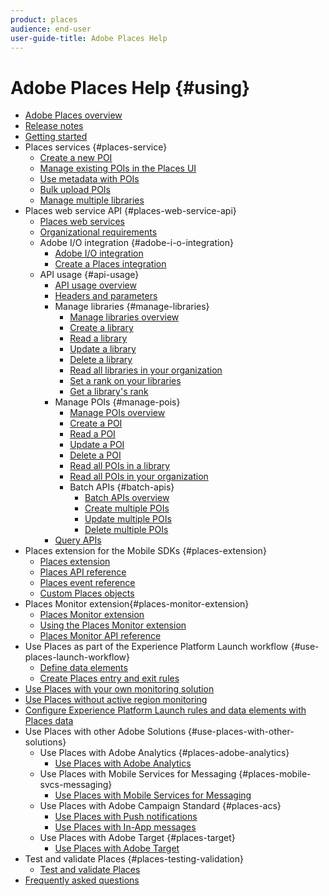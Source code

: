```yaml
---
product: places
audience: end-user
user-guide-title: Adobe Places Help
---
```


# Adobe Places Help {#using}

+ [Adobe Places overview](home.md)
+ [Release notes](release-notes.md)
+ [Getting started](getting-started.md)
+ Places services {#places-service}
  + [Create a new POI](places-service/create-a-poi-ui.md)
  + [Manage existing POIs in the Places UI](places-service/managing-pois-in-the-places-ui.md)
  + [Use metadata with POIs](places-service/metadata-with-pois.md)
  + [Bulk upload POIs](places-service/bulk-upload-pois.md)
  + [Manage multiple libraries](places-service/manage-libraries-in-the-places-ui.md)
+ Places web service API {#places-web-service-api}
  + [Places web services](places-web-service-api/places-web-services.md)
  + [Organizational requirements](places-web-service-api/organizational-requirements.md)
  + Adobe I/O integration {#adobe-i-o-integration}
    + [Adobe I/O integration](places-web-service-api/adobe-i-o-integration/adobe-i-o-integration.md)
    + [Create a Places integration](places-web-service-api/adobe-i-o-integration/create-a-places-integration.md)
  + API usage {#api-usage}
    + [API usage overview](places-web-service-api/api-usage/api-usage.md)
    + [Headers and parameters](places-web-service-api/api-usage/headers-and-parameters.md)
    + Manage libraries {#manage-libraries}
      + [Manage libraries overview](places-web-service-api/api-usage/manage-libraries/manage-libraries.md)
      + [Create a library](places-web-service-api/api-usage/manage-libraries/create-a-library.md)
      + [Read a library](places-web-service-api/api-usage/manage-libraries/read-a-library.md)
      + [Update a library](places-web-service-api/api-usage/manage-libraries/update-a-library.md)
      + [Delete a library](places-web-service-api/api-usage/manage-libraries/delete-a-library.md)
      + [Read all libraries in your organization](places-web-service-api/api-usage/manage-libraries/read-all-libraries-in-your-organization.md)
      + [Set a rank on your libraries](places-web-service-api/api-usage/manage-libraries/set-a-ran-on-your-libraries.md)
      + [Get a library's rank](places-web-service-api/api-usage/manage-libraries/get-a-librarys-rank.md)
    + Manage POIs {#manage-pois}
      + [Manage POIs overview](places-web-service-api/api-usage/manage-pois/manage-pois.md)
      + [Create a POI](places-web-service-api/api-usage/manage-pois/create-a-poi.md)
      + [Read a POI](places-web-service-api/api-usage/manage-pois/read-a-poi.md)
      + [Update a POI](places-web-service-api/api-usage/manage-pois/update-a-poi.md)
      + [Delete a POI](places-web-service-api/api-usage/manage-pois/delete-a-poi.md)
      + [Read all POIs in a library](places-web-service-api/api-usage/manage-pois/read-all-pois-in-a-library.md)
      + [Read all POIs in your organization](places-web-service-api/api-usage/manage-pois/read-all-pois-in-your-organization.md)
      + Batch APIs {#batch-apis}
        + [Batch APIs overview](places-web-service-api/api-usage/manage-pois/batch-apis/batch-apis.md)
        + [Create multiple POIs](places-web-service-api/api-usage/manage-pois/batch-apis/create-multiple-pois.md)
        + [Update multiple POIs](places-web-service-api/api-usage/manage-pois/batch-apis/update-multiple-pois.md)
        + [Delete multiple POIs](places-web-service-api/api-usage/manage-pois/batch-apis/delete-multiple-pois.md)
    + [Query APIs](places-web-service-api/api-usage/query-apis.md)
+ Places extension for the Mobile SDKs {#places-extension}
  + [Places extension](places-ext-aep-sdks/places-extension/places-extension.md)
  + [Places API reference](places-ext-aep-sdks/places-extension/places-api-reference.md)
  + [Places event reference](places-ext-aep-sdks/places-extension/places-event-ref.md)
  + [Custom Places objects](places-ext-aep-sdks/places-extension/cust-places-objects.md)
+ Places Monitor extension{#places-monitor-extension}
  + [Places Monitor extension](places-ext-aep-sdks/places-monitor-extension/places-monitor-extension.md)
  + [Using the Places Monitor extension](places-ext-aep-sdks/places-monitor-extension/using-places-monitor-extension.md)
  + [Places Monitor API reference](places-ext-aep-sdks/places-monitor-extension/places-monitor-api-reference.md)
+ Use Places as part of the Experience Platform Launch workflow {#use-places-launch-workflow}
  + [Define data elements](use-places-launch-workflow/define-data-elements.md)
  + [Create Places entry and exit rules](use-places-launch-workflow/create-rule-places-property.md)
+ [Use Places with your own monitoring solution](using-your-own-monitor.md)
+ [Use Places without active region monitoring](use-places-without-active-monitoring.md)
+ [Configure Experience Platform Launch rules and data elements with Places data](rules-data-elements-places-data.md)
+ Use Places with other Adobe Solutions {#use-places-with-other-solutions}
  + Use Places with Adobe Analytics {#places-adobe-analytics}
    + [Use Places with Adobe Analytics](use-places-with-other-solutions/places-adobe-analytics/use-places-adobe-analytics.md)
  + Use Places with Mobile Services for Messaging {#places-mobile-svcs-messaging}
    + [Use Places with Mobile Services for Messaging](use-places-with-other-solutions/places-mobile-svcs-for-messaging/use-places-mobie-svcs-messaging.md)
  + Use Places with Adobe Campaign Standard {#places-acs}
    + [Use Places with Push notifications](use-places-with-other-solutions/places-acs/places-acs-push-notifications.md)
    + [Use Places with In-App messages](use-places-with-other-solutions/places-acs/places-acs-in-app-messages.md)
  + Use Places with Adobe Target {#places-target}
    + [Use Places with Adobe Target](use-places-with-other-solutions/places-target/places-target.md)
+ Test and validate Places {#places-testing-validation}
  + [Test and validate Places](places-testing-validation/test-validate-places.md)
+ [Frequently asked questions](places-faqs.md)
